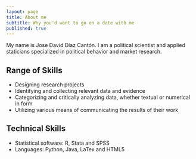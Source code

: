 ```yaml
---
layout: page
title: About me
subtitle: Why you'd want to go on a date with me
published: true
---
```


My name is Jose David Díaz Cantón. I am a political scientist and applied staticians specialized in political behavior and market research. 

##  **Range of Skills**
- Designing research projects
- Identifying and collecting relevant data and evidence
- Categorizing and critically analyzing data, whether textual or numerical in form
- Utilizing various means of communicating the results of their work

## **Technical Skills**
- Statistical software: R, Stata and SPSS
- Languages: Python, Java, LaTex and HTML5

